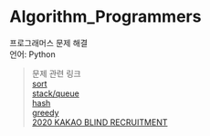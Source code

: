 # Algorithm_Programmers
  
프로그래머스 문제 해결  
언어: Python  
   
> 문제 관련 링크  
    [sort](sort)  
    [stack/queue](stack_queue)  
    [hash](hash)   
    [greedy](greedy)  
    [2020 KAKAO BLIND RECRUITMENT](2020_kakao)  
